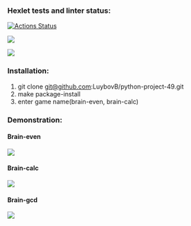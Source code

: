 ### Hexlet tests and linter status:
[![Actions Status](https://github.com/LuybovB/python-project-49/actions/workflows/hexlet-check.yml/badge.svg)](https://github.com/LuybovB/python-project-49/actions)

<a href="https://codeclimate.com/github/LuybovB/python-project-49/maintainability"><img src="https://api.codeclimate.com/v1/badges/038eb35db103bd0b40f2/maintainability" /></a> 

<a href="https://codeclimate.com/github/LuybovB/python-project-49/test_coverage"><img src="https://api.codeclimate.com/v1/badges/038eb35db103bd0b40f2/test_coverage" /></a>

### Installation:

1. git clone git@github.com:LuybovB/python-project-49.git
2. make package-install
3. enter game name(brain-even, brain-calc)

### Demonstration:

#### Brain-even

<a href="https://asciinema.org/a/vAWPnfNHF4I1WsdlnLYqRkFS7" target="_blank"><img src="https://asciinema.org/a/vAWPnfNHF4I1WsdlnLYqRkFS7.svg" /></a>

#### Brain-calc

<a href="https://asciinema.org/a/g402xoqQa9RfqK7Kvzf3seo4W" target="_blank"><img src="https://asciinema.org/a/g402xoqQa9RfqK7Kvzf3seo4W.svg" /></a>

#### Brain-gcd

<a href="https://asciinema.org/a/EMAzN1gRAvcXGImO0DPhCfxyQ" target="_blank"><img src="https://asciinema.org/a/EMAzN1gRAvcXGImO0DPhCfxyQ.svg" /></a>

